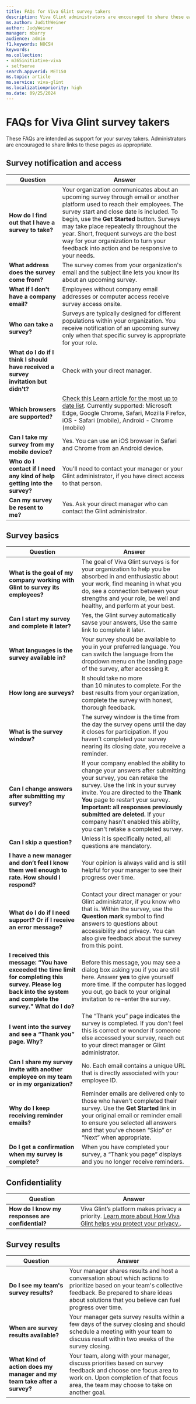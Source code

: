 ```yaml
---
title: FAQs for Viva Glint survey takers
description: Viva Glint administrators are encouraged to share these easy-to-use FAQs with survey takers in their organization.
ms.author: JudithWeiner
author: JudyWeiner
manager: mbarry
audience: admin
f1.keywords: NOCSH
keywords: 
ms.collection:  
- m365initiative-viva
- selfserve 
search.appverid: MET150 
ms.topic: article
ms.service: viva-glint
ms.localizationpriority: high
ms.date: 09/25/2024
---
```


# FAQs for Viva Glint survey takers

These FAQs are intended as support for your survey takers. Administrators are encouraged to share links to these pages as appropriate.

## Survey notification and access

|Question|Answer|
|----|-----|
|**How do I find out that I have a survey to take?**|Your organization communicates about an upcoming survey through email or another platform used to reach their employees. The survey start and close date is included. To begin, use the **Get Started** button. Surveys may take place repeatedly throughout the year.  Short, frequent surveys are the best way for your organization to turn your feedback into action and be responsive to your needs.  |
|**What address does the survey come from?**|The survey comes from your organization's email and the subject line lets you know its about an upcoming survey.|
|**What if I don't have a company email?**|Employees without company email addresses or computer access receive survey access onsite.|
|**Who can take a survey?**| Surveys are typically designed for different populations within your organization. You receive notification of an upcoming survey only when that specific survey is appropriate for your role.|  
|**What do I do if I think I should have received a survey invitation but didn't?**|Check with your direct manager.|
|**Which browsers are supported?**|[Check this Learn article for the most up to date list](/setup/access-glint). Currently supported:  Microsoft Edge, Google Chrome, Safari, Mozilla Firefox, iOS - Safari (mobile), Android - Chrome (mobile)|
|**Can I take my survey from my mobile device?**| Yes. You can use an iOS browser in Safari and Chrome from an Android device.|
|**Who do I contact if I need any kind of help getting into the survey?** | You'll need to contact your manager or your Glint administrator, if you have direct access to that person.|
|**Can my survey be resent to me?**|Yes. Ask your direct manager who can contact the Glint administrator.|

## Survey basics 

|Question|Answer|
|--------|-------|
|**What is the goal of my company working with Glint to survey its employees?**|The goal of Viva Glint surveys is for your organization to help you	be absorbed in and enthusiastic about your work, find meaning in what you do, see a connection between your strengths and your role, be well and healthy, and perform at your best.|
|**Can I start my survey and complete it later?**|Yes, the Glint survey automatically savse your answers, Use the same link to complete it later.|
|**What languages is the survey available in?**|Your survey should be available to you in your preferred language. You can switch the language from the dropdown menu on the landing page of the survey, after accessing it.|
|**How long are surveys?**|It should take no more than 10 minutes to complete. For the best results from your organization, complete the survey with honest, thorough feedback. |
|**What is the survey window?**|The survey window is the time from the day the survey opens until the day it closes for participation. If you haven’t completed your survey nearing its closing date, you receive a reminder. 
|**Can I change answers after submitting my survey?**|If your company enabled the ability to change your answers after submitting your survey, you can retake the survey. Use the link in your survey invite. You are directed to the **Thank You** page to restart your survey. **Important: all responses previously submitted are deleted.** If your company hasn't enabled this ability, you can't retake a completed survey.|
|**Can I skip a question?**  |Unless it is specifically noted, all questions are mandatory. |
|**I have a new manager and don’t feel I know them well enough to rate. How should I respond?**|Your opinion is always valid and is still helpful for your manager to see their progress over time.| 
|**What do I do if I need support? Or if I receive an error message?**|Contact your direct manager or your Glint administrator, if you know who that is. Within the survey, use the **Question mark** symbol to find answers to questions about accessibility and privacy. You can also give feedback about the survey from this point.|
|**I received this message: “You have exceeded the time limit for completing this survey. Please log back into the system and complete the survey." What do I do?**| Before this message, you may see a dialog box asking you if you are still here. Answer **yes** to give yourself more time. If the computer has logged you out, go back to your original invitation to re-enter the survey.|
|**I went into the survey and see a “Thank you” page. Why?**|The “Thank you” page indicates the survey is completed. If you don't feel this is correct or wonder if someone else accessed your survey, reach out to your direct manager or Glint administrator.
|**Can I share my survey invite with another employee on my team or in my organization?**|No. Each email contains a unique URL that is directly associated with your employee ID. |
|**Why do I keep receiving reminder emails?** | Reminder emails are delivered only to those who haven't completed their survey. Use the **Get Started** link in your original email or reminder email to ensure you selected all answers and that you've chosen “Skip” or “Next” when appropriate.| 
|**Do I get a confirmation when my survey is complete?**| When you have completed your survey, a “Thank you page” displays and you no longer receive reminders.|

## Confidentiality

|Question|Answer|
|--------|-------|
|**How do I know my responses are confidential?**|  Viva Glint’s platform makes privacy a priority. [Learn more about How Viva Glint helps you protect your privacy.](/setup/viva-glint-survey-privacy).

## Survey results

|Question|Answer|
|--------|-------|
|**Do I see my team's survey results?**|Your manager shares results and host a conversation about which actions to prioritize based on your team's collective feedback. Be prepared to share ideas about solutions that you believe can fuel progress over time.|
|**When are survey results available?**|Your manager gets survey results within a few days of the survey closing and should schedule a meeting with your team to discuss result within two weeks of the survey closing.|
|**What kind of action does my manager and my team take after a survey?**| Your team, along with your manager, discuss priorities based on survey feedback and choose one focus area to work on. Upon completion of that focus area, the team may choose to take on another goal.|


